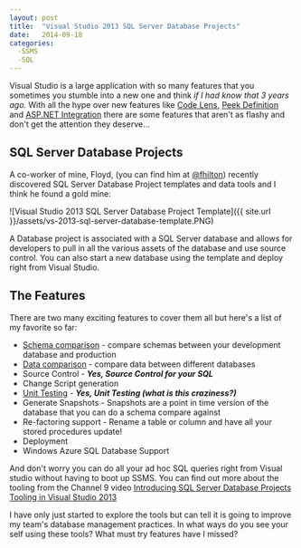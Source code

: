 ```yaml
---
layout: post
title:  "Visual Studio 2013 SQL Server Database Projects"
date:   2014-09-18
categories:
  -SSMS
  -SQL
---
```


Visual Studio is a large application with so many features that you sometimes you stumble into a new one and think *if I had know that 3 years ago.*  With all the hype over new features like [Code Lens](http://msdn.microsoft.com/en-us/library/dn269218.aspx), [Peek Definition](http://msdn.microsoft.com/en-us/library/dn160178.aspx) and [ASP.NET Integration](http://blogs.msdn.com/b/webdev/archive/2013/10/16/asp-net-features-in-new-project-templates-in-visual-studio-2013.aspx) there are some features that aren't as flashy and don't get the attention they deserve...

## SQL Server Database Projects
A co-worker of mine, Floyd, (you can find him at [@fhilton](https://twitter.com/fhilton))  recently discovered SQL Server Database Project templates and data tools and I think he found a gold mine:

![Visual Studio 2013 SQL Server Database Project Template]({{ site.url }}/assets/vs-2013-sql-server-database-template.PNG)

A Database project is associated with a SQL Server database and allows for developers to pull in all the various assets of the database and use source control. You can also start a new database using the template and deploy right from Visual Studio.

## The Features
There are two many exciting features to cover them all but here's a list of my favorite so far:

- [Schema comparison](http://channel9.msdn.com/Events/Visual-Studio/Launch-2013/VS108) - compare schemas between your development database and production
- [Data comparison](http://channel9.msdn.com/Events/Visual-Studio/Launch-2013/VS108) - compare data between different databases
- Source Control - ***Yes, Source Control for your SQL***
- Change Script generation
- [Unit Testing](http://channel9.msdn.com/Events/Visual-Studio/Launch-2013/QE107) - ***Yes, Unit Testing (what is this craziness?)***
- Generate Snapshots - Snapshots are a point in time version of the database that you can do a schema compare against
- Re-factoring support - Rename a table or column and have all your stored procedures update!
- Deployment
- Windows Azure SQL Database Support

And don't worry you can do all your ad hoc SQL queries right from Visual studio without having to boot up SSMS.  You can find out more about the tooling from the Channel 9 video  [Introducing SQL Server Database Projects Tooling in Visual Studio 2013](http://channel9.msdn.com/Events/Visual-Studio/Launch-2013/VS111)

I have only just started to explore the tools but can tell it is going to improve my team's database management practices.  In what ways do you see your self using these tools?  What must try features have I missed?
